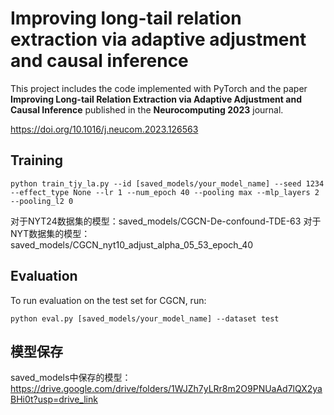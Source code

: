 Improving long-tail relation extraction via adaptive adjustment and causal inference
==========

This project includes the code implemented with PyTorch and the paper **Improving Long-tail Relation Extraction via Adaptive Adjustment and Causal Inference** published in the **Neurocomputing 2023** journal.

https://doi.org/10.1016/j.neucom.2023.126563

## Training
```
python train_tjy_la.py --id [saved_models/your_model_name] --seed 1234 --effect_type None --lr 1 --num_epoch 40 --pooling max --mlp_layers 2 --pooling_l2 0
```
对于NYT24数据集的模型：saved_models/CGCN-De-confound-TDE-63
对于NYT数据集的模型：saved_models/CGCN_nyt10_adjust_alpha_05_53_epoch_40
## Evaluation

To run evaluation on the test set for CGCN, run:
```
python eval.py [saved_models/your_model_name] --dataset test
```

## 模型保存
saved_models中保存的模型：https://drive.google.com/drive/folders/1WJZh7yLRr8m2O9PNUaAd7lQX2yaBHi0t?usp=drive_link

